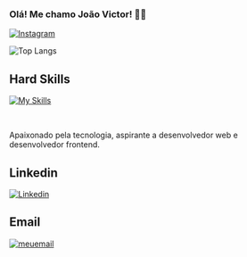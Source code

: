 
### Olá! Me chamo João Victor! ☝🏻

[![Instagram](https://img.shields.io/badge/Instagram-E4405F?style=for-the-badge&logo=instagram&logoColor=white)](https://instagram.com/_jaoovf)

![Top Langs](https://github-readme-stats.vercel.app/api/top-langs/?username=jvfsccp&layout=compact)

## Hard Skills
[![My Skills](https://skillicons.dev/icons?i=html,css,tailwind,js,ts,react,python)](https://skillicons.dev)

</div><br>

Apaixonado pela tecnologia, aspirante a desenvolvedor web e desenvolvedor frontend.

## Linkedin 

[![Linkedin](https://img.shields.io/badge/LinkedIn-0077B5?style=for-the-badge&logo=linkedin&logoColor=white)](https://linkedin.com/in/joão-victor-fernandes-castro-b208192a4/)

## Email 
<a href="mailto: joaovictorfernandescastro@gmail.com">
<img alt ="meuemail" src="https://img.shields.io/badge/Gmail-D14836?style=for-the-badge&logo=gmail&logoColor=white">
</a>
